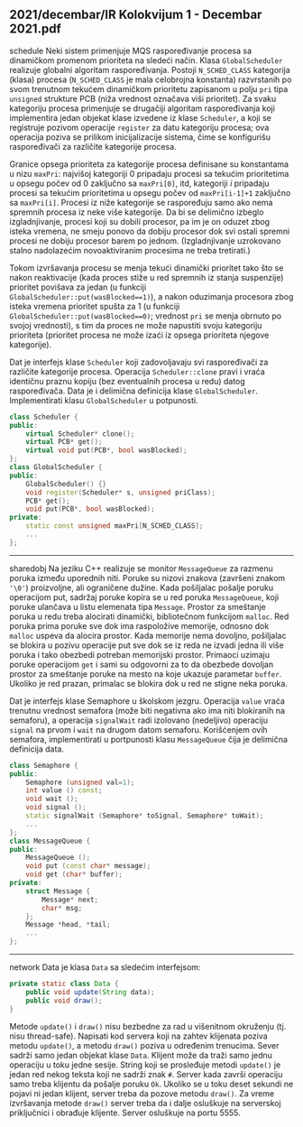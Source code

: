2021/decembar/IR Kolokvijum 1 - Decembar 2021.pdf
--------------------------------------------------------------------------------
schedule
Neki sistem primenjuje MQS raspoređivanje procesa sa dinamičkom promenom prioriteta na sledeći način. Klasa `GlobalScheduler` realizuje globalni algoritam raspoređivanja. Postoji `N_SCHED_CLASS` kategorija (klasa) procesa (`N_SCHED_CLASS` je mala celobrojna konstanta) razvrstanih po svom trenutnom tekućem dinamičkom prioritetu zapisanom u polju `pri` tipa `unsigned` strukture PCB (niža vrednost označava viši prioritet). Za svaku kategoriju procesa primenjuje se drugačiji algoritam raspoređivanja koji implementira jedan objekat klase izvedene iz klase `Scheduler`, a koji se registruje pozivom operacije `register` za datu kategoriju procesa; ova operacija poziva se prilikom inicijalizacije sistema, čime se konfigurišu raspoređivači za različite kategorije procesa.

Granice opsega prioriteta za kategorije procesa definisane su konstantama u nizu `maxPri`: najvišoj kategoriji 0 pripadaju procesi sa tekućim prioritetima u opsegu počev od 0 zaključno sa `maxPri[0]`, itd, kategoriji *i* pripadaju procesi sa tekućim prioritetima u opsegu počev od `maxPri[i-1]+1` zaključno sa `maxPri[i]`. Procesi iz niže kategorije se raspoređuju samo ako nema spremnih procesa iz neke više kategorije. Da bi se delimično izbeglo izgladnjivanje, procesi koji su dobili procesor, pa im je on oduzet zbog isteka vremena, ne smeju ponovo da dobiju procesor dok svi ostali spremni procesi ne dobiju procesor barem po jednom. (Izgladnjivanje uzrokovano stalno nadolazećim novoaktiviranim procesima ne treba tretirati.)

Tokom izvršavanja procesu se menja tekući dinamički prioritet tako što se nakon reaktivacije (kada proces stiže u red spremnih iz stanja suspenzije) prioritet povišava za jedan (u funkciji `GlobalScheduler::put(wasBlocked==1)`), a nakon oduzimanja procesora zbog isteka vremena prioritet spušta za 1 (u funkciji `GlobalScheduler::put(wasBlocked==0)`; vrednost `pri` se menja obrnuto po svojoj vrednosti), s tim da proces ne može napustiti svoju kategoriju prioriteta (prioritet procesa ne može izaći iz opsega prioriteta njegove kategorije).

Dat je interfejs klase `Scheduler` koji zadovoljavaju svi raspoređivači za različite kategorije procesa. Operacija `Scheduler::clone` pravi i vraća identičnu praznu kopiju (bez eventualnih procesa u redu) datog raspoređivača. Data je i delimična definicija klase `GlobalScheduler`. Implementirati klasu `GlobalScheduler` u potpunosti.
```cpp
class Scheduler {
public:
    virtual Scheduler* clone();
    virtual PCB* get();
    virtual void put(PCB*, bool wasBlocked);
};
class GlobalScheduler {
public:
    GlobalScheduler() {}
    void register(Scheduler* s, unsigned priClass);
    PCB* get();
    void put(PCB*, bool wasBlocked);
private:
    static const unsigned maxPri[N_SCHED_CLASS];
    ...
};
```

--------------------------------------------------------------------------------
sharedobj
Na jeziku C++ realizuje se monitor `MessageQueue` za razmenu poruka između uporednih niti. Poruke su nizovi znakova (završeni znakom `'\0'`) proizvoljne, ali ograničene dužine. Kada pošiljalac pošalje poruku operacijom put, sadržaj poruke kopira se u red poruka `MessageQueue`, koji poruke ulančava u listu elemenata tipa `Message`. Prostor za smeštanje poruka u redu treba alocirati dinamički, bibliotečnom funkcijom `malloc`. Red poruka prima poruke sve dok ima raspoložive memorije, odnosno dok `malloc` uspeva da alocira prostor. Kada memorije nema dovoljno, pošiljalac se blokira u pozivu operacije put sve dok se iz reda ne izvadi jedna ili više poruka i tako obezbedi potreban memorijski prostor. Primaoci uzimaju poruke operacijom `get` i sami su odgovorni za to da obezbede dovoljan prostor za smeštanje poruke na mesto na koje ukazuje parametar `buffer`. Ukoliko je red prazan, primalac se blokira dok u red ne stigne neka poruka.

Dat je interfejs klase Semaphore u školskom jezgru. Operacija `value` vraća trenutnu vrednost semafora (može biti negativna ako ima niti blokiranih na semaforu), a operacija `signalWait` radi izolovano (nedeljivo) operaciju `signal` na prvom i `wait` na drugom datom semaforu. Korišćenjem ovih semafora, implementirati u portpunosti klasu `MessageQueue` čija je delimična definicija data.
```cpp
class Semaphore {
public:
    Semaphore (unsigned val=1);
    int value () const;
    void wait ();
    void signal ();
    static signalWait (Semaphore* toSignal, Semaphore* toWait);
    ...
};
class MessageQueue {
public:
    MessageQueue ();
    void put (const char* message);
    void get (char* buffer);
private:
    struct Message {
        Message* next;
        char* msg;
    };
    Message *head, *tail;
    ...
}; 
```

--------------------------------------------------------------------------------
network
Data je klasa `Data` sa sledećim interfejsom:
```java
private static class Data {
    public void update(String data);
    public void draw();
}
```
Metode `update()` i `draw()` nisu bezbedne za rad u višenitnom okruženju (tj. nisu thread-safe). Napisati kod servera koji na zahtev klijenata poziva metodu `update()`, a metodu `draw()` poziva u određenim trenucima. Sever sadrži samo jedan objekat klase `Data`. Klijent može da traži samo jednu operaciju u toku jedne sesije. String koji se prosleđuje metodi `update()` je jedan red nekog teksta koji ne sadrži znak `#`. Server kada završi operaciju samo treba klijentu da pošalje poruku `Ok`. Ukoliko se u toku deset sekundi ne pojavi ni jedan klijent, server treba da pozove metodu `draw()`. Za vreme izvršavanja metode `draw()` server treba da i dalje osluškuje na serverskoj priključnici i obrađuje klijente. Server osluškuje na portu 5555.
